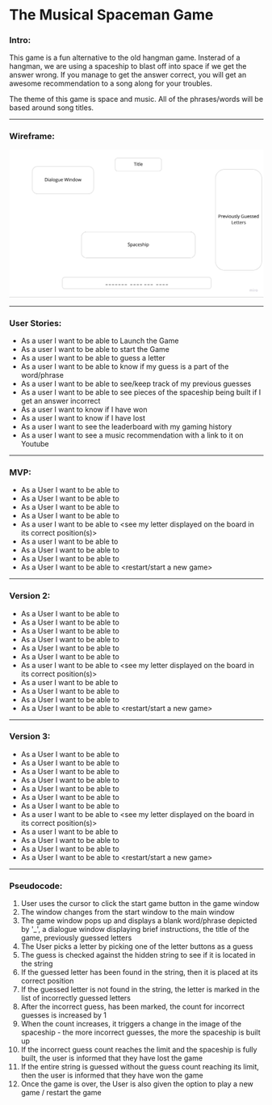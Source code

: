 # **The Musical Spaceman Game**

### Intro:
This game is a fun alternative to the old hangman game. Insterad of a hangman, we are using a spaceship to blast off into space if we get the answer wrong. If you manage to get the answer correct, you will get an awesome recommendation to a song along for your troubles. 

The theme of this game is space and music. All of the phrases/words will be based around song titles.

---
### Wireframe:

![This is the basic spaceman wireframe.](/Spaceman%20Wireframe.jpg "Spaceman Wireframe")

---



### User Stories:
- As a user I want to be able to Launch the Game
- As a user I want to be able to start the Game
- As a user I want to be able to guess a letter
- As a user I want to be able to know if my guess is a part of the word/phrase
- As a user I want to be able to see/keep track of my previous guesses
- As a user I want to be able to see pieces of the spaceship being built if I get an answer incorrect
- As a user I want to know if I have won
- As a user I want to know if I have lost
- As a user I want to see the leaderboard with my gaming history
- As a user I want to see a music recommendation with a link to it on Youtube

---

### MVP:
- As a User I want to be able to <launch game>
- As a User I want to be able to <start game>
- As a User I want to be able to <make a letter guess>
- As a User I want to be able to <check if my guess is in the phrase or word>
- As a user I want to be able to <see my letter displayed on the board in its correct position(s)>
- As a user I want to be able to <see that I guessed incorrectly as a piece of the spaceship is built>
- As a User I want to be able to <see that I have won>
- As a User I want to be able to <see that I have lost> 
- As a User I want to be able to <restart/start a new game>

---

### Version 2:
- As a User I want to be able to <launch game>
- As a User I want to be able to <see the start game theme>
- As a User I want to be able to <start game>
- As a User I want to be able to <see game theme with color>
- As a User I want to be able to <make a letter guess>
- As a User I want to be able to <check if my guess is in the phrase or word>
- As a user I want to be able to <see my letter displayed on the board in its correct position(s)>
- As a user I want to be able to <see that I guessed incorrectly as a piece of the spaceship is built>
- As a User I want to be able to <see that I have won>
- As a User I want to be able to <see that I have lost> 
- As a User I want to be able to <restart/start a new game>

---
### Version 3:
- As a User I want to be able to <hear game sound>
- As a User I want to be able to <launch game>
- As a User I want to be able to <see the start game theme>
- As a User I want to be able to <start game>
- As a User I want to be able to <see game theme with color>
- As a User I want to be able to <make a letter guess>
- As a User I want to be able to <check if my guess is in the phrase or word>
- As a user I want to be able to <see my letter displayed on the board in its correct position(s)>
- As a user I want to be able to <see that I guessed incorrectly as a piece of the spaceship is built>
- As a User I want to be able to <see that I have won>
- As a User I want to be able to <see that I have lost> 
- As a User I want to be able to <restart/start a new game>

---

### Pseudocode:
1. User uses the cursor to click the start game button in the game window
2. The window changes from the start window to the main window
3. The game window pops up and displays a blank word/phrase depicted by '_', a dialogue window displaying brief instructions, the title of the game, previously guessed letters
4. The User picks a letter by picking one of the letter buttons as a guess
6. The guess is checked against the hidden string to see if it is located in the string
7. If the guessed letter has been found in the string, then it is placed at its correct position
8. If the guessed letter is not found in the string, the letter is marked in the list of incorrectly guessed letters
9. After the incorrect guess, has been marked, the count for incorrect guesses is increased by 1
10. When the count increases, it triggers a change in the image of the spaceship - the more incorrect guesses, the more the spaceship is built up
11. If the incorrect guess count reaches the limit and the spaceship is fully built, the user is informed that they have lost the game
12. If the entire string is guessed without the guess count reaching its limit, then the user is informed that they have won the game
14. Once the game is over, the User is also given the option to play a new game / restart the game